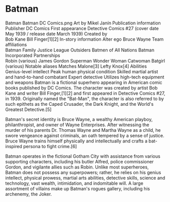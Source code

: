 # Batman


Batman
Batman DC Comics.png
Art by Mikel Janín
Publication information
Publisher	DC Comics
First appearance	Detective Comics #27
(cover date May 1939 /
release date March 1939)
Created by	
Bob Kane
Bill Finger[1][2]
In-story information
Alter ego	Bruce Wayne
Team affiliations	
Batman Family
Justice League
Outsiders
Batmen of All Nations
Batman Incorporated
Partnerships	
Robin (various)
James Gordon
Superman
Wonder Woman
Catwoman
Batgirl (various)
Notable aliases	
Matches Malone[3]
Lefty Knox[4]
Abilities	
Genius-level intellect
Peak human physical condition
Skilled martial artist and hand-to-hand combatant
Expert detective
Utilizes high-tech equipment and weapons
Batman is a fictional superhero appearing in American comic books published by DC Comics. The character was created by artist Bob Kane and writer Bill Finger,[1][2] and first appeared in Detective Comics #27, in 1939. Originally named the "Bat-Man", the character is also referred to by such epithets as the Caped Crusader, the Dark Knight, and the World's Greatest Detective.[5]

Batman's secret identity is Bruce Wayne, a wealthy American playboy, philanthropist, and owner of Wayne Enterprises. After witnessing the murder of his parents Dr. Thomas Wayne and Martha Wayne as a child, he swore vengeance against criminals, an oath tempered by a sense of justice. Bruce Wayne trains himself physically and intellectually and crafts a bat-inspired persona to fight crime.[6]

Batman operates in the fictional Gotham City with assistance from various supporting characters, including his butler Alfred, police commissioner Gordon, and vigilante allies such as Robin. Unlike most superheroes, Batman does not possess any superpowers; rather, he relies on his genius intellect, physical prowess, martial arts abilities, detective skills, science and technology, vast wealth, intimidation, and indomitable will. A large assortment of villains make up Batman's rogues gallery, including his archenemy, the Joker.
